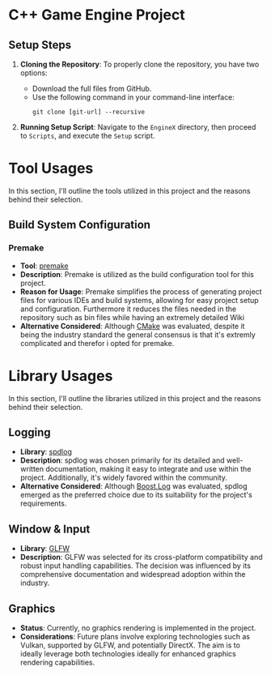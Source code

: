 # C++ Game Engine Project

## Setup Steps

1. **Cloning the Repository**: To properly clone the repository, you have two options:
    - Download the full files from GitHub.
    - Use the following command in your command-line interface:
        ```
        git clone [git-url] --recursive
        ```

2. **Running Setup Script**: Navigate to the `EngineX` directory, then proceed to `Scripts`, and execute the `Setup` script.

# Tool Usages

In this section, I'll outline the tools utilized in this project and the reasons behind their selection.

## Build System Configuration

### Premake
- **Tool**: [premake](https://github.com/premake/premake-core)
- **Description**: Premake is utilized as the build configuration tool for this project.
- **Reason for Usage**: Premake simplifies the process of generating project files for various IDEs and build systems, allowing for easy project setup and configuration. Furthermore it reduces the files needed in the repository such as bin files while having an extremely detailed Wiki
- **Alternative Considered**: Although [CMake](https://github.com/Kitware/CMake) was evaluated, despite it being the industry standard the general consensus is that it's extremly complicated and therefor i opted for premake.

# Library Usages

In this section, I'll outline the libraries utilized in this project and the reasons behind their selection.

## Logging
- **Library**: [spdlog](https://github.com/gabime/spdlog)
- **Description**: spdlog was chosen primarily for its detailed and well-written documentation, making it easy to integrate and use within the project. Additionally, it's widely favored within the community.
- **Alternative Considered**: Although [Boost.Log](https://github.com/boostorg/log) was evaluated, spdlog emerged as the preferred choice due to its suitability for the project's requirements.

## Window & Input
- **Library**: [GLFW](https://github.com/glfw/glfw)
- **Description**: GLFW was selected for its cross-platform compatibility and robust input handling capabilities. The decision was influenced by its comprehensive documentation and widespread adoption within the industry.

## Graphics
- **Status**: Currently, no graphics rendering is implemented in the project.
- **Considerations**: Future plans involve exploring technologies such as Vulkan, supported by GLFW, and potentially DirectX. The aim is to ideally leverage both technologies ideally for enhanced graphics rendering capabilities.

